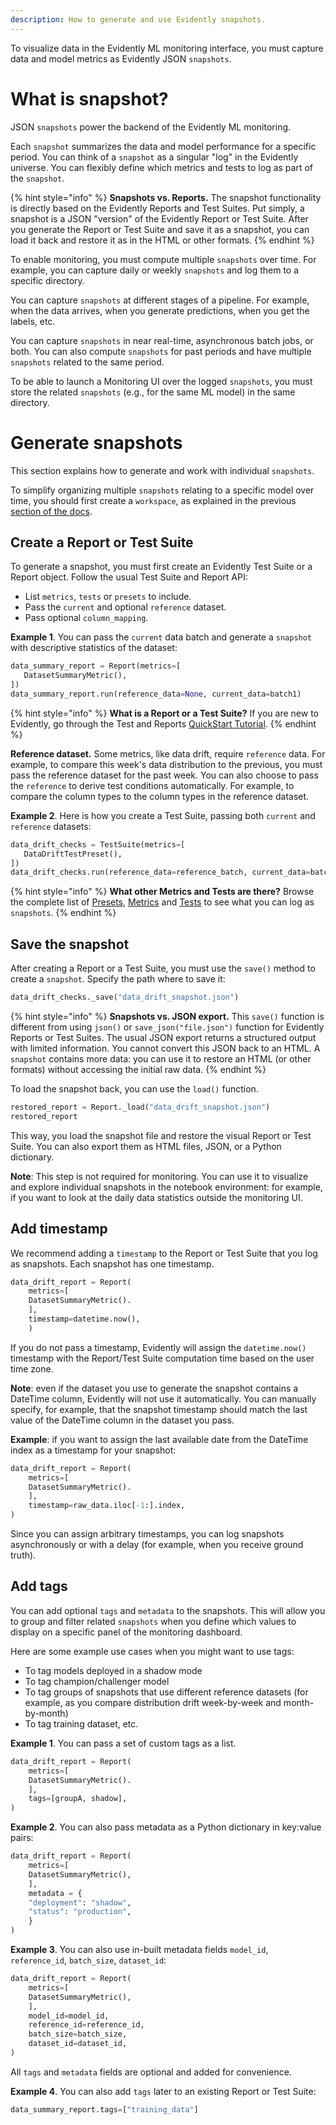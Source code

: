 ```yaml
---
description: How to generate and use Evidently snapshots.
---   
```


To visualize data in the Evidently ML monitoring interface, you must capture data and model metrics as Evidently JSON `snapshots`. 

# What is snapshot?

JSON `snapshots` power the backend of the Evidently ML monitoring.

Each `snapshot` summarizes the data and model performance for a specific period. You can think of a `snapshot` as a singular "log" in the Evidently universe. You can flexibly define which metrics and tests to log as part of the `snapshot`.

{% hint style="info" %}
**Snapshots vs. Reports.** The snapshot functionality is directly based on the Evidently Reports and Test Suites. Put simply, a snapshot is a JSON "version" of the Evidently Report or Test Suite. After you generate the Report or Test Suite and save it as a snapshot, you can load it back and restore it as in the HTML or other formats.
{% endhint %}

To enable monitoring, you must compute multiple `snapshots` over time. For example, you can capture daily or weekly `snapshots` and log them to a specific directory.

You can capture `snapshots` at different stages of a pipeline. For example, when the data arrives, when you generate predictions, when you get the labels, etc. 

You can capture `snapshots` in near real-time, asynchronous batch jobs, or both. You can also compute `snapshots` for past periods and have multiple `snapshots` related to the same period.

To be able to launch a Monitoring UI over the logged `snapshots`, you must store the related `snapshots` (e.g., for the same ML model) in the same directory.

# Generate snapshots

This section explains how to generate and work with individual `snapshots`. 

To simplify organizing multiple `snapshots` relating to a specific model over time, you should first create a `workspace`, as explained in the previous [section of the docs](workspace_project.md).

## Create a Report or Test Suite

To generate a snapshot, you must first create an Evidently Test Suite or a Report object. Follow the usual Test Suite and Report API:
* List `metrics`, `tests` or `presets` to include.
* Pass the `current` and optional `reference` dataset. 
* Pass optional `column_mapping`.

**Example 1**. You can pass the `current` data batch and generate a `snapshot` with descriptive statistics of the dataset:

```python
data_summary_report = Report(metrics=[
   DatasetSummaryMetric(),
])
data_summary_report.run(reference_data=None, current_data=batch1)
```

{% hint style="info" %}
**What is a Report or a Test Suite?** If you are new to Evidently, go through the Test and Reports [QuickStart Tutorial](https://docs.evidentlyai.com/get-started/tutorial). 
{% endhint %}

**Reference dataset.** Some metrics, like data drift, require `reference` data. For example, to compare this week's data distribution to the previous, you must pass the reference dataset for the past week. You can also choose to pass the `reference` to derive test conditions automatically. For example, to compare the column types to the column types in the reference dataset.

**Example 2**. Here is how you create a Test Suite, passing both `current` and `reference` datasets:

```python
data_drift_checks = TestSuite(metrics=[
   DataDriftTestPreset(),
])
data_drift_checks.run(reference_data=reference_batch, current_data=batch1)
```

{% hint style="info" %}
**What other Metrics and Tests are there?** Browse the complete list of [Presets](../presets/all-presets.md), [Metrics](../reference/all-metrics.md) and [Tests](../reference/all-tests.md) to see what you can log as `snapshots`.
{% endhint %}

## Save the snapshot

After creating a Report or a Test Suite, you must use the `save()` method to create a `snapshot`. Specify the path where to save it:

```python
data_drift_checks._save("data_drift_snapshot.json")
```

{% hint style="info" %}
**Snapshots vs. JSON export.** This `save()` function is different from using `json()` or `save_json("file.json")` function for Evidently Reports or Test Suites. The usual JSON export returns a structured output with limited information. You cannot convert this JSON back to an HTML. A `snapshot` contains more data: you can use it to restore an HTML (or other formats) without accessing the initial raw data.
{% endhint %}

To load the snapshot back, you can use the `load()` function.

```python
restored_report = Report._load("data_drift_snapshot.json")
restored_report
```

This way, you load the snapshot file and restore the visual Report or Test Suite. You can also export them as HTML files, JSON, or a Python dictionary.
 
**Note**: This step is not required for monitoring. You can use it to visualize and explore individual snapshots in the notebook environment: for example, if you want to look at the daily data statistics outside the monitoring UI. 

## Add timestamp

We recommend adding a `timestamp` to the Report or Test Suite that you log as snapshots. Each snapshot has one timestamp.

```python
data_drift_report = Report(
	metrics=[
	DatasetSummaryMetric().
	],
	timestamp=datetime.now(),
	)
```

If you do not pass a timestamp, Evidently will assign the `datetime.now()` timestamp with the Report/Test Suite computation time based on the user time zone.

**Note**: even if the dataset you use to generate the snapshot contains a DateTime column, Evidently will not use it automatically. You can manually specify, for example, that the snapshot timestamp should match the last value of the DateTime column in the dataset you pass.

**Example**: if you want to assign the last available date from the DateTime index as a timestamp for your snapshot:

```python
data_drift_report = Report(
	metrics=[
	DatasetSummaryMetric().
	],
	timestamp=raw_data.iloc[-1:].index,
)
```

Since you can assign arbitrary timestamps, you can log snapshots asynchronously or with a delay (for example, when you receive ground truth).

## Add tags 

You can add optional `tags` and `metadata` to the snapshots. This will allow you to group and filter related `snapshots` when you define which values to display on a specific panel of the monitoring dashboard. 

Here are some example use cases when you might want to use tags:
* To tag models deployed in a shadow mode
* To tag champion/challenger model
* To tag groups of snapshots that use different reference datasets (for example, as you compare distribution drift week-by-week and month-by-month)
* To tag training dataset, etc.

**Example 1**. You can pass a set of custom tags as a list. 

```python
data_drift_report = Report(
	metrics=[
	DatasetSummaryMetric().
	],
	tags=[groupA, shadow],
)
```

**Example 2**. You can also pass metadata as a Python dictionary in key:value pairs:

```python
data_drift_report = Report(
	metrics=[
	DatasetSummaryMetric(),
	],
	metadata = {
	"deployment": "shadow",
	"status": "production",
	}
)
```

**Example 3**. You can also use in-built metadata fields `model_id`, `reference_id`, `batch_size`, `dataset_id`:

```python
data_drift_report = Report(
	metrics=[
	DatasetSummaryMetric(),
	],
	model_id=model_id,
	reference_id=reference_id,
	batch_size=batch_size,
	dataset_id=dataset_id,
)
```

All `tags` and `metadata` fields are optional and added for convenience. 

**Example 4**. You can also add `tags` later to an existing Report or Test Suite:

```python
data_summary_report.tags=["training_data"]
```
